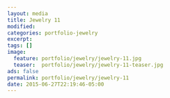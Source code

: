 ```yaml
---
layout: media
title: Jewelry 11
modified:
categories: portfolio-jewelry
excerpt:
tags: []
image:
  feature: portfolio/jewelry/jewelry-11.jpg
  teaser:  portfolio/jewelry/jewelry-11-teaser.jpg
ads: false
permalink: portfolio/jewelry/jewelry-11
date: 2015-06-27T22:19:46-05:00
---
```


